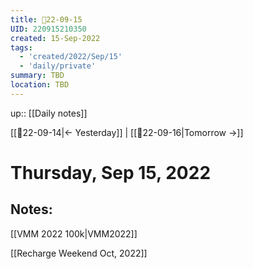 ```yaml
---
title: 📝22-09-15
UID: 220915210350
created: 15-Sep-2022
tags:
  - 'created/2022/Sep/15'
  - 'daily/private'
summary: TBD
location: TBD
---
```


up:: [[Daily notes]]

[[📝22-09-14|<- Yesterday]] | [[📝22-09-16|Tomorrow ->]]
# Thursday, Sep 15, 2022

## Notes:


[[VMM 2022 100k|VMM2022]]

[[Recharge Weekend Oct, 2022]]